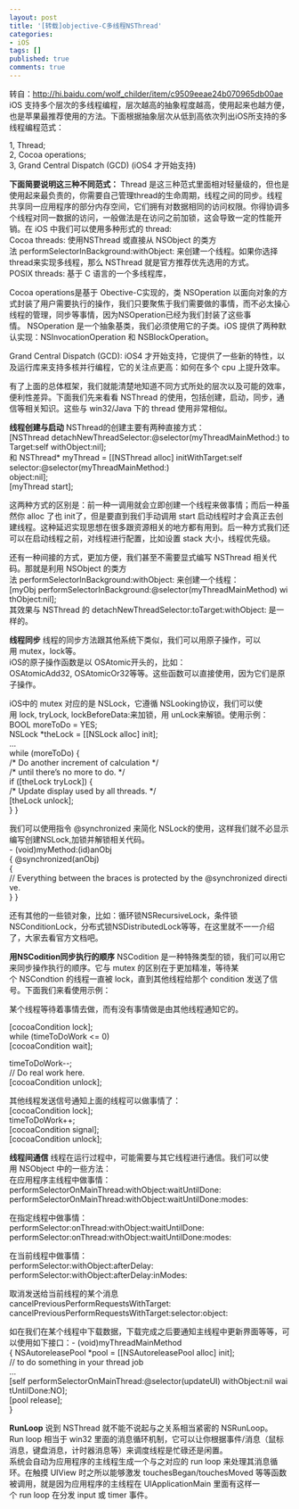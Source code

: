```yaml
---
layout: post
title: '[转载]objective-C多线程NSThread'
categories:
- iOS
tags: []
published: true
comments: true
---
```

<p>转自：<a href="http://hi.baidu.com/wolf_childer/item/c9509eeae24b070965db00ae">http://hi.baidu.com/wolf_childer/item/c9509eeae24b070965db00ae</a>
iOS 支持多个层次的多线程编程，层次越高的抽象程度越高，使用起来也越方便，也是苹果最推荐使用的方法。下面根据抽象层次从低到高依次列出iOS所支持的多线程编程范式：
<div id="content" /></p>

<p>1, Thread;<br />
2, Cocoa operations;<br />
3, Grand Central Dispatch (GCD) (iOS4 才开始支持)</p>

<p><strong>下面简要说明这三种不同范式：</strong>
Thread 是这三种范式里面相对轻量级的，但也是使用起来最负责的，你需要自己管理thread的生命周期，线程之间的同步。线程共享同一应用程序的部分内存空间，它们拥有对数据相同的访问权限。你得协调多个线程对同一数据的访问，一般做法是在访问之前加锁，这会导致一定的性能开销。在 iOS 中我们可以使用多种形式的 thread:<br />
Cocoa threads: 使用NSThread 或直接从 NSObject 的类方法 performSelectorInBackground:withObject: 来创建一个线程。如果你选择thread来实现多线程，那么 NSThread 就是官方推荐优先选用的方式。<br />
POSIX threads: 基于 C 语言的一个多线程库，</p>

<p>Cocoa operations是基于 Obective-C实现的，类 NSOperation 以面向对象的方式封装了用户需要执行的操作，我们只要聚焦于我们需要做的事情，而不必太操心线程的管理，同步等事情，因为NSOperation已经为我们封装了这些事情。 NSOperation 是一个抽象基类，我们必须使用它的子类。iOS 提供了两种默认实现：NSInvocationOperation 和 NSBlockOperation。</p>

<p>Grand Central Dispatch (GCD): iOS4 才开始支持，它提供了一些新的特性，以及运行库来支持多核并行编程，它的关注点更高：如何在多个 cpu 上提升效率。</p>

<p>有了上面的总体框架，我们就能清楚地知道不同方式所处的层次以及可能的效率，便利性差异。下面我们先来看看 NSThread 的使用，包括创建，启动，同步，通信等相关知识。这些与 win32/Java 下的 thread 使用非常相似。</p>

<p><strong>线程创建与启动</strong>
NSThread的创建主要有两种直接方式：<br />
[NSThread detachNewThreadSelector:@selector(myThreadMainMethod:) toTarget:self withObject:nil];<br />
和
NSThread* myThread = [[NSThread alloc] initWithTarget:self<br />
selector:@selector(myThreadMainMethod:)<br />
object:nil];<br />
[myThread start];</p>

<p>这两种方式的区别是：前一种一调用就会立即创建一个线程来做事情；而后一种虽然你 alloc 了也 init了，但是要直到我们手动调用 start 启动线程时才会真正去创建线程。这种延迟实现思想在很多跟资源相关的地方都有用到。后一种方式我们还可以在启动线程之前，对线程进行配置，比如设置 stack 大小，线程优先级。</p>

<p>还有一种间接的方式，更加方便，我们甚至不需要显式编写 NSThread 相关代码。那就是利用 NSObject 的类方法 performSelectorInBackground:withObject: 来创建一个线程：<br />
[myObj performSelectorInBackground:@selector(myThreadMainMethod) withObject:nil];<br />
其效果与 NSThread 的 detachNewThreadSelector:toTarget:withObject: 是一样的。</p>

<p><strong>线程同步</strong>
线程的同步方法跟其他系统下类似，我们可以用原子操作，可以用 mutex，lock等。<br />
iOS的原子操作函数是以 OSAtomic开头的，比如：OSAtomicAdd32, OSAtomicOr32等等。这些函数可以直接使用，因为它们是原子操作。</p>

<p>iOS中的 mutex 对应的是 NSLock，它遵循 NSLooking协议，我们可以使用 lock, tryLock, lockBeforeData:来加锁，用 unLock来解锁。使用示例：<br />
BOOL moreToDo = YES;<br />
NSLock *theLock = [[NSLock alloc] init];<br />
...<br />
while (moreToDo) {<br />
/* Do another increment of calculation */<br />
/* until there’s no more to do. */<br />
if ([theLock tryLock]) {<br />
/* Update display used by all threads. */<br />
[theLock unlock];<br />
}
}</p>

<p>我们可以使用指令 @synchronized 来简化 NSLock的使用，这样我们就不必显示编写创建NSLock,加锁并解锁相关代码。<br />
- (void)myMethod:(id)anObj<br />
{
@synchronized(anObj)<br />
{
// Everything between the braces is protected by the @synchronized directive.<br />
}
}</p>

<p>还有其他的一些锁对象，比如：循环锁NSRecursiveLock，条件锁NSConditionLock，分布式锁NSDistributedLock等等，在这里就不一一介绍了，大家去看官方文档吧。</p>

<p><strong>用NSCodition同步执行的顺序</strong>
NSCodition 是一种特殊类型的锁，我们可以用它来同步操作执行的顺序。它与 mutex 的区别在于更加精准，等待某个 NSCondtion 的线程一直被 lock，直到其他线程给那个 condition 发送了信号。下面我们来看使用示例：</p>

<p>某个线程等待着事情去做，而有没有事情做是由其他线程通知它的。</p>

<p>[cocoaCondition lock];<br />
while (timeToDoWork &lt;= 0)<br />
[cocoaCondition wait];</p>

<p>timeToDoWork--;<br />
// Do real work here.<br />
[cocoaCondition unlock];</p>

<p>其他线程发送信号通知上面的线程可以做事情了：<br />
[cocoaCondition lock];<br />
timeToDoWork++;<br />
[cocoaCondition signal];<br />
[cocoaCondition unlock];</p>

<p><strong>线程间通信</strong>
线程在运行过程中，可能需要与其它线程进行通信。我们可以使用 NSObject 中的一些方法：<br />
在应用程序主线程中做事情：<br />
performSelectorOnMainThread:withObject:waitUntilDone:<br />
performSelectorOnMainThread:withObject:waitUntilDone:modes:</p>

<p>在指定线程中做事情：<br />
performSelector:onThread:withObject:waitUntilDone:<br />
performSelector:onThread:withObject:waitUntilDone:modes:</p>

<p>在当前线程中做事情：<br />
performSelector:withObject:afterDelay:<br />
performSelector:withObject:afterDelay:inModes:</p>

<p>取消发送给当前线程的某个消息<br />
cancelPreviousPerformRequestsWithTarget:<br />
cancelPreviousPerformRequestsWithTarget:selector:object:</p>

<p>如在我们在某个线程中下载数据，下载完成之后要通知主线程中更新界面等等，可以使用如下接口：- (void)myThreadMainMethod<br />
{
NSAutoreleasePool *pool = [[NSAutoreleasePool alloc] init];<br />
// to do something in your thread job<br />
...<br />
[self performSelectorOnMainThread:@selector(updateUI) withObject:nil waitUntilDone:NO];<br />
[pool release];<br />
}</p>

<p><strong>RunLoop</strong>
说到 NSThread 就不能不说起与之关系相当紧密的 NSRunLoop。Run loop 相当于 win32 里面的消息循环机制，它可以让你根据事件/消息（鼠标消息，键盘消息，计时器消息等）来调度线程是忙碌还是闲置。<br />
系统会自动为应用程序的主线程生成一个与之对应的 run loop 来处理其消息循环。在触摸 UIView 时之所以能够激发 touchesBegan/touchesMoved 等等函数被调用，就是因为应用程序的主线程在 UIApplicationMain 里面有这样一个 run loop 在分发 input 或 timer 事件。</p>

<p></p>
